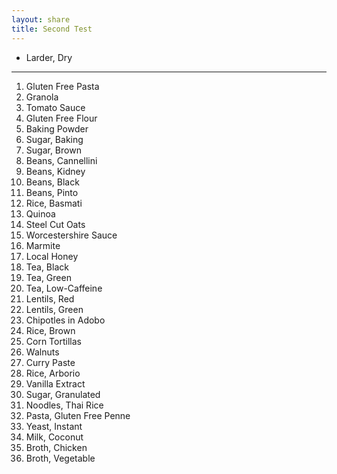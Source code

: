 ```yaml
---
layout: share
title: Second Test
---
```


- Larder, Dry
------
 1. Gluten Free Pasta
 2. Granola
 3. Tomato Sauce
 4. Gluten Free Flour
 5. Baking Powder
 6. Sugar, Baking
 7. Sugar, Brown
 8. Beans, Cannellini
 9. Beans, Kidney
 10. Beans, Black
 11. Beans, Pinto
 12. Rice, Basmati
 13. Quinoa
 14. Steel Cut Oats
 15. Worcestershire Sauce
 16. Marmite
 17. Local Honey
 18. Tea, Black
 19. Tea, Green
 20. Tea, Low-Caffeine
 21. Lentils, Red
 22. Lentils, Green
 23. Chipotles in Adobo
 24. Rice, Brown
 25. Corn Tortillas
 26. Walnuts
 27. Curry Paste
 28. Rice, Arborio
 29. Vanilla Extract
 30. Sugar, Granulated
 31. Noodles, Thai Rice
 32. Pasta, Gluten Free Penne
 33. Yeast, Instant
 34. Milk, Coconut
 35. Broth, Chicken
 36. Broth, Vegetable